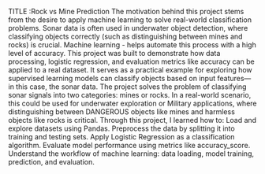 TITLE :Rock vs Mine Prediction
The motivation behind this project stems from the desire to apply machine learning to solve real-world classification problems. Sonar data is often used in underwater object detection, where classifying objects correctly (such as distinguishing between mines and rocks) is crucial. Machine learning - helps automate this process with a high level of accuracy.
This project was built to demonstrate how data processing, logistic regression, and evaluation metrics like accuracy can be applied to a real dataset. It serves as a practical example for exploring how supervised learning models can classify objects based on input features—in this case, the sonar data.
The project solves the problem of classifying sonar signals into two categories: mines or rocks.
In a real-world scenario, this could be used for underwater exploration or Military applications, where distinguishing between DANGEROUS objects like mines and harmless objects like rocks is critical.
Through this project, I learned how to:
Load and explore datasets using Pandas.
Preprocess the data by splitting it into training and testing sets.
Apply Logistic Regression as a classification algorithm.
Evaluate model performance using metrics like accuracy_score.
Understand the workflow of machine learning: data loading, model training, prediction, and evaluation.
